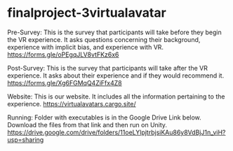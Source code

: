 ﻿# finalproject-3virtualavatar

Pre-Survey:
This is the survey that participants will take before they begin the VR experience. It asks questions concerning their background, experience with implicit bias, and experience with VR.
https://forms.gle/oPEgqJLV8vtFKz6x6

Post-Survey:
This is the survey that participants will take after the VR experience. It asks about their experience and if they would recommend it.
https://forms.gle/Xg6FGMqQ4ZiFfx4Z8

Website:
This is our website. It includes all the information pertaining to the experience.
https://virtualavatars.cargo.site/

Running:
Folder with executables is in the Google Drive Link below. Download the files from that link and then run on Unity.
https://drive.google.com/drive/folders/11oeLYlpjtrbjsiKAu86y8VdBjJ1n_viH?usp=sharing

